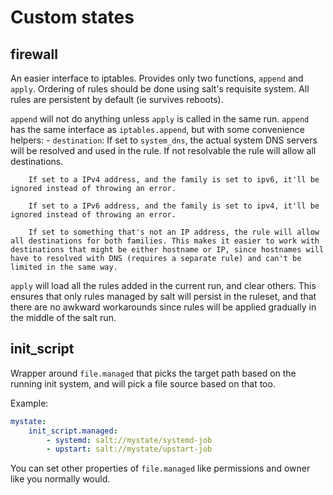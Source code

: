 Custom states
=============


firewall
--------

An easier interface to iptables. Provides only two functions, `append` and `apply`. Ordering of rules should be done using salt's requisite system. All rules are persistent by default (ie survives reboots).

`append` will not do anything unless `apply` is called in the same run. `append` has the same interface as `iptables.append`, but with some convenience helpers:
    - `destination`: If set to `system_dns`, the actual system DNS servers will be resolved and used in the rule. If not resolvable the rule will allow all destinations.

        If set to a IPv4 address, and the family is set to ipv6, it'll be ignored instead of throwing an error.

        If set to a IPv6 address, and the family is set to ipv4, it'll be ignored instead of throwing an error.

        If set to something that's not an IP address, the rule will allow all destinations for both families. This makes it easier to work with destinations that might be either hostname or IP, since hostnames will have to resolved with DNS (requires a separate rule) and can't be limited in the same way.


`apply` will load all the rules added in the current run, and clear others. This ensures that only rules managed by salt will persist in the ruleset, and that there are no awkward workarounds since rules will be applied gradually in the middle of the salt run.


init_script
-----------

Wrapper around `file.managed` that picks the target path based on the running init system, and will pick a file source based on that too.

Example:
```yaml
mystate:
    init_script.managed:
        - systemd: salt://mystate/systemd-job
        - upstart: salt://mystate/upstart-job
```

You can set other properties of `file.managed` like permissions and owner like you normally would.
